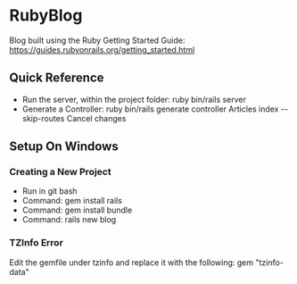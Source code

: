 # RubyBlog
Blog built using the Ruby Getting Started Guide: https://guides.rubyonrails.org/getting_started.html


## Quick Reference
* Run the server, within the project folder: ruby bin/rails server
* Generate a Controller: ruby bin/rails generate controller Articles index --skip-routes
Cancel changes

## Setup On Windows
### Creating a New Project
* Run in git bash
* Command: gem install rails
* Command: gem install bundle
* Command: rails new blog
### TZInfo Error
Edit the gemfile under tzinfo and replace it with the following: gem "tzinfo-data"
